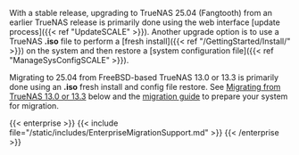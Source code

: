 &NewLine;

With a stable release, upgrading to TrueNAS 25.04 (Fangtooth) from an earlier TrueNAS release is primarily done using the web interface [update process]({{< ref "UpdateSCALE" >}}).
Another upgrade option is to use a TrueNAS **.iso** file to perform a [fresh install]({{< ref "/GettingStarted/Install/" >}}) on the system and then restore a [system configuration file]({{< ref "ManageSysConfigSCALE" >}}).

Migrating to 25.04 from FreeBSD-based TrueNAS 13.0 or 13.3 is primarily done using an **.iso** fresh install and config file restore. See [Migrating from TrueNAS 13.0 or 13.3](/gettingstarted/scalereleasenotes/#migrating-from-truenas-130-or-133) below and the [migration guide](/gettingstarted/migrate/) to prepare your system for migration.

{{< enterprise >}}
{{< include file="/static/includes/EnterpriseMigrationSupport.md" >}}
{{< /enterprise >}}